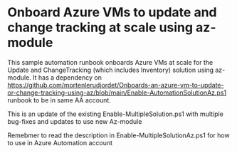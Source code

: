 # Onboard Azure VMs to update and change tracking at scale using az-module

This sample automation runbook onboards Azure VMs at scale for the Update and ChangeTracking (which includes Inventory) solution using az-module.
It has a dependency on https://github.com/mortenlerudjordet/Onboards-an-azure-vm-to-update-or-change-tracking-using-az/blob/main/Enable-AutomationSolutionAz.ps1 runbook to be in same AA account.

This is an update of the existing Enable-MultipleSolution.ps1 with multiple bug-fixes and updates to use new Az-module

Remebmer to read the description in Enable-MultipleSolutionAz.ps1 for how to use in Azure Automation account
